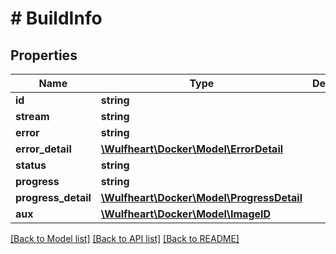 # # BuildInfo

## Properties

Name | Type | Description | Notes
------------ | ------------- | ------------- | -------------
**id** | **string** |  | [optional]
**stream** | **string** |  | [optional]
**error** | **string** |  | [optional]
**error_detail** | [**\Wulfheart\Docker\Model\ErrorDetail**](ErrorDetail.md) |  | [optional]
**status** | **string** |  | [optional]
**progress** | **string** |  | [optional]
**progress_detail** | [**\Wulfheart\Docker\Model\ProgressDetail**](ProgressDetail.md) |  | [optional]
**aux** | [**\Wulfheart\Docker\Model\ImageID**](ImageID.md) |  | [optional]

[[Back to Model list]](../../README.md#models) [[Back to API list]](../../README.md#endpoints) [[Back to README]](../../README.md)
